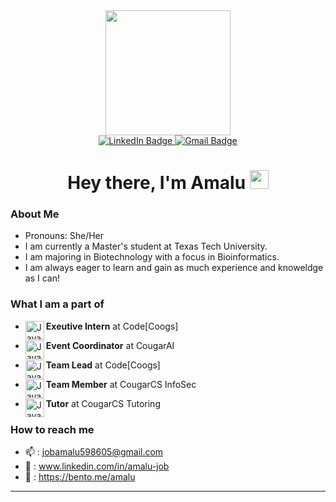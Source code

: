 <div id="header" align="center">
  <img src="https://cdn.discordapp.com/attachments/800523149241352233/1081401498132561971/output-onlinegiftools.gif" width="200"/>
</div>
<div id="badges" align="center">
   <a href="https://www.linkedin.com/in/amalu-job">
    <img src="https://img.shields.io/badge/LinkedIn-blue?style=for-the-badge&logo=linkedin&logoColor=white" alt="LinkedIn Badge"/>
  </a>
  <a href="https://jobamalu598605@gmail.com">
    <img src="https://img.shields.io/badge/Gmail-red?logo=gmail&logoColor=white&style=for-the-badge" alt="Gmail Badge"/>
  </a>
</div>
<div id="profileviews" align="center">
  <img src="https://komarev.com/ghpvc/?username=AmaluJob&style=flat-square&color=blue" alt=""/>
</div>
<h1 align="center">
  Hey there, I'm Amalu
  <img src="https://media.giphy.com/media/hvRJCLFzcasrR4ia7z/giphy.gif" width="30px"/>
</h1>

### About Me
- Pronouns: She/Her
- I am currently a Master's student at Texas Tech University.  
- I am majoring in Biotechnology with a focus in Bioinformatics.  
- I am always eager to learn and gain as much experience and knoweldge as I can!  

### What I am a part of
- **Exeutive Intern** at Code[Coogs] <img align="left" alt="Java" width="30px" src="https://cdn.discordapp.com/attachments/800523149241352233/1064580703154614343/cd9b0eaf-fa7d-4298-8257-322210687f53.png" />

- **Event Coordinator** at CougarAI <img align="left" alt="Java" width="30px" src="https://cdn.discordapp.com/attachments/800523149241352233/1066956886982795304/8SlRtnys03P08AsJ2J876EbDurTg7yejNOB7y6fPFyMjIyMjIyMjIaKXAbh3JCkIbFtNAAAAAElFTkSuQmCC.png" />

- **Team Lead** at Code[Coogs] <img align="left" alt="Java" width="30px" src="https://cdn.discordapp.com/attachments/800523149241352233/1064580703154614343/cd9b0eaf-fa7d-4298-8257-322210687f53.png" />

- **Team Member** at CougarCS InfoSec <img align="left" alt="Java" width="30px" src="https://cdn.discordapp.com/attachments/991559564669489203/991561925689360486/unknown.png" />

- **Tutor** at CougarCS Tutoring <img align="left" alt="Java" width="30px" src="https://cdn.discordapp.com/attachments/847703823455354901/985312741789163590/cougarheadRedoTutoringT.png" />

### How to reach me
- :mailbox: : jobamalu598605@gmail.com
- :link: : www.linkedin.com/in/amalu-job
- 🍱   :  https://bento.me/amalu

-------------------------------------------------------

<!-- [![GitHub Streak](http://github-readme-streak-stats.herokuapp.com?user=AmaluJob&theme=dark&background=000000)](https://git.io/streak-stats)
[![Top Langs](https://github-readme-stats.vercel.app/api/top-langs/?username=AmaluJob&layout=compact&theme=vision-friendly-dark)](https://github.com/AmaluJob/github-readme-stats)
 -->
